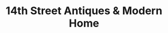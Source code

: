 ---
title: "14th Street Antiques & Modern Home"
url: /atlanta/14th-street-antiques-und-modern-home/
shop: Möbel
---